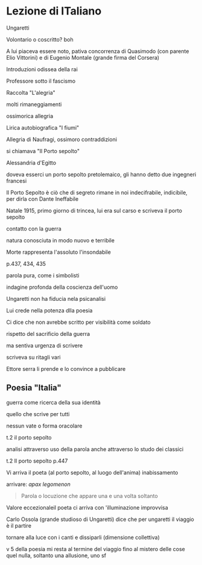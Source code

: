 # Lezione di ITaliano

Ungaretti 

Volontario o coscritto? boh

A lui piaceva essere noto, pativa concorrenza di Quasimodo (con parente Elio Vittorini) e di Eugenio Montale (grande firma del Corsera)

Introduzioni odissea della rai 

Professore sotto il fascismo

Raccolta "L'alegria" 

molti rimaneggiamenti

ossimorica allegria

Lirica autobiografica "I fiumi"

Allegria di Naufragi, ossimoro contraddizioni

si chiamava "Il Porto sepolto"

Alessandria d'Egitto

doveva esserci un porto sepolto pretolemaico, gli hanno detto due ingegneri francesi

Il Porto Sepolto è ciò che di segreto rimane in noi indecifrabile, indicibile, per dirla con Dante Ineffabile


Natale 1915, primo giorno di trincea, lui era sul carso
e scriveva il porto sepolto

contatto con la guerra

natura conosciuta in modo nuovo e terribile

Morte rappresenta l'assoluto
l'insondabile


p.437, 434, 435

parola pura, come i simbolisti

indagine profonda della coscienza dell'uomo

Ungaretti non ha fiducia nela psicanalisi

Lui crede nella potenza dlla poesia


Ci dice che non avrebbe scritto per visibilità come soldato

rispetto del sacrificio della guerra

ma sentiva urgenza di scrivere

scriveva su ritagli vari

Ettore serra li prende e lo convince a pubblicare

Poesia "Italia"
---

guerra come ricerca della sua identità

quello che scrive per tutti

nessun vate o forma oracolare



t.2 il porto sepolto


analisi attraverso uso della parola anche attraverso lo studo dei classici



t.2
Il porto sepolto
p.447

Vi arriva il poeta (al porto sepolto, al luogo dell'anima) 
inabissamento

arrivare: _apax legomenon_
> Parola o locuzione che appare una e una volta soltanto


Valore eccezionaleil poeta ci arriva con 'illuminazione improvvisa

Carlo Ossola (grande studioso di Ungaretti) dice che per ungaretti il viaggio è il partire

tornare alla luce con i canti e dissiparli (dimensione collettiva)

v 5 della poesia mi resta al termine del viaggio fino al mistero delle cose
quel nulla, soltanto una allusione, uno sf
<!--stackedit_data:
eyJoaXN0b3J5IjpbMTkxMTc2NzQ0Miw1NDUzOTgyNDBdfQ==
-->